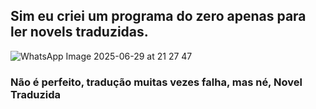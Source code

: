 ## Sim eu criei um programa do zero apenas para ler novels traduzidas.
![WhatsApp Image 2025-06-29 at 21 27 47](https://github.com/user-attachments/assets/7a207ef1-dc69-4a2d-85ca-5332368123a7)

### Não é perfeito, tradução muitas vezes falha, mas né, Novel Traduzida 
